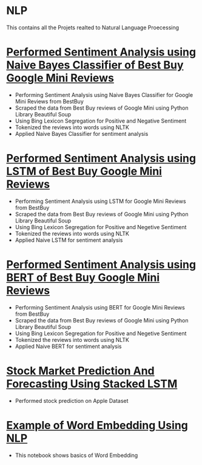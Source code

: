 # NLP
This contains all the Projets realted to Natural Language Proecessing

# [Performed Sentiment Analysis using Naive Bayes Classifier of Best Buy Google Mini Reviews](https://github.com/shreyas-redij/NLP/blob/main/sentiment-analysis.ipynb)
* Performing Sentiment Analysis using Naive Bayes Classifier for Google Mini Reviews from BestBuy
* Scraped the data from Best Buy reviews of Google Mini using Python Library Beautiful Soup
* Using Bing Lexicon Segregation for Positive and Negative Sentiment
* Tokenized the reviews into words using NLTK
* Applied Naive Bayes Classifier for sentiment analysis


# [Performed Sentiment Analysis using LSTM of Best Buy Google Mini Reviews](https://github.com/shreyas-redij/NLP/blob/main/LSTM_Sentiment_Analysis.ipynb)
* Performing Sentiment Analysis using LSTM for Google Mini Reviews from BestBuy
* Scraped the data from Best Buy reviews of Google Mini using Python Library Beautiful Soup
* Using Bing Lexicon Segregation for Positive and Negetive Sentiment
* Tokenized the reviews into words using NLTK
* Applied Naive LSTM for sentiment analysis

# [Performed Sentiment Analysis using BERT of Best Buy Google Mini Reviews](https://github.com/shreyas-redij/NLP/blob/main/BERT_SentimentAnalysis.ipynb)
* Performing Sentiment Analysis using BERT for Google Mini Reviews from BestBuy
* Scraped the data from Best Buy reviews of Google Mini using Python Library Beautiful Soup
* Using Bing Lexicon Segregation for Positive and Negetive Sentiment
* Tokenized the reviews into words using NLTK
* Applied Naive BERT for sentiment analysis


# [Stock Market Prediction And Forecasting Using Stacked LSTM](https://github.com/shreyas-redij/NLP/blob/main/Stock%20Market%20Prediction%20And%20Forecasting%20Using%20Stacked%20LSTM.ipynb)
* Performed stock prediction on Apple Dataset

# [Example of Word Embedding Using NLP](https://github.com/shreyas-redij/NLP/blob/main/Word_Embedding%20_NLP.ipynb)
* This notebook shows basics of Word Embedding
